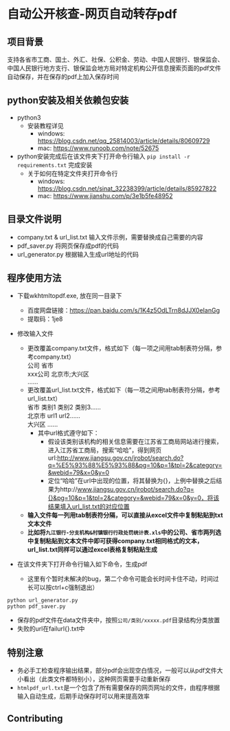 # 自动公开核查-网页自动转存pdf
## 项目背景
支持各省市工商、国土、外汇、社保、公积金、劳动、中国人民银行、银保监会、中国人民银行地方支行、银保监会地方局对特定机构公开信息搜索页面的pdf文件自动保存，并在保存的pdf上加入保存时间

## python安装及相关依赖包安装
- python3
  - 安装教程详见 
    - windows: https://blog.csdn.net/qq_25814003/article/details/80609729
    - mac: https://www.runoob.com/note/52675
- python安装完成后在该文件夹下打开命令行输入 `pip install -r requirements.txt` 完成安装
  - 关于如何在特定文件夹打开命令行
    - windows: https://blog.csdn.net/sinat_32238399/article/details/85927822
    - mac: https://www.jianshu.com/p/3e1b5fe48952

## 目录文件说明
- company.txt & url_list.txt
  输入文件示例，需要替换成自己需要的内容
- pdf_saver.py
  将网页保存成pdf的代码
- url_generator.py
  根据输入生成url地址的代码

## 程序使用方法
- 下载wkhtmltopdf.exe, 放在同一目录下
  - 百度网盘链接：https://pan.baidu.com/s/1K4z5OdLTrn8dJJX0eIanGg 
  - 提取码：1je8 
- 修改输入文件
  - 更改覆盖company.txt文件，格式如下（每一项之间用tab制表符分隔，参考company.txt）  
    公司  省市  
    xxx公司 北京市;大兴区  
    ……  
  - 更改覆盖url_list.txt文件，格式如下（每一项之间用tab制表符分隔，参考url_list.txt）  
    省市  类别1 类别2 类别3……  
    北京市 url1  url2……  
    大兴区 ……  
    - 其中url格式遵守如下：
      - 假设该类别该机构的相关信息需要在江苏省工商局网站进行搜索，进入江苏省工商局，搜索“哈哈”，得到网页url:http://www.jiangsu.gov.cn/jrobot/search.do?q=%E5%93%88%E5%93%88&pg=10&p=1&tpl=2&category=&webid=79&x=0&y=0
      - 定位“哈哈”在url中出现的位置，将其替换为{}，上例中替换之后结果为http://www.jiangsu.gov.cn/jrobot/search.do?q={}&pg=10&p=1&tpl=2&category=&webid=79&x=0&y=0，将该结果填入url_list.txt的对应位置
  - **输入文件每一列用tab制表符分隔，可以直接从excel文件中复制粘贴到txt文本文件**
  - **比如将`九江银行-分支机构&村镇银行行政处罚统计表.xls`中的公司、省市两列选中复制粘贴到文本文件中即可获得company.txt相同格式的文本，url_list.txt同样可以通过excel表格复制粘贴生成**

- 在该文件夹下打开命令行输入如下命令，生成pdf
  - 这里有个暂时未解决的bug，第二个命令可能会长时间卡住不动，时间过长可以按ctrl+c强制退出）  
```
python url_generator.py
python pdf_saver.py
```
- 保存的pdf文件在data文件夹中，按照`公司/类别/xxxxx.pdf`目录结构分类放置
- 失败的url在failurl{}.txt中

## 特别注意
- 务必手工检查程序输出结果，部分pdf会出现空白情况，一般可以从pdf文件大小看出（此类文件都特别小），这种网页需要手动重新保存
- `htmlpdf_url.txt`是一个包含了所有需要保存的网页网址的文件，由程序根据输入自动生成，后期手动保存时可以用来提高效率

## Contributing
